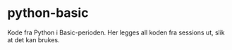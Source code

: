 # python-basic
Kode fra Python i Basic-perioden. Her legges all koden fra sessions ut, slik at det kan brukes.
